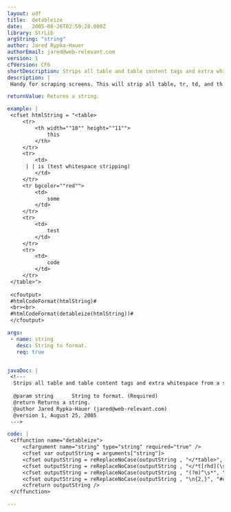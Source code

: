 ```yaml
---
layout: udf
title:  detableize
date:   2005-08-26T02:59:28.000Z
library: StrLib
argString: "string"
author: Jared Rypka-Hauer
authorEmail: jared@web-relevant.com
version: 1
cfVersion: CF6
shortDescription: Strips all table and table content tags and extra whitespace from a string.
description: |
 Handy for scraping screens. This will strip all table, tr, td, and th tags from a string. It also removes leading whitespace and extra newline characters to eliminate code formatting.

returnValue: Returns a string.

example: |
 <cfset htmlString = "<table>
     <tr>
         <th width=""18"" height=""11"">
             this
         </th>
     </tr>
     <tr>
         <td>
      | | is (test whitespace stripping)
         </td>
     </tr>
     <tr bgcolor=""red"">
         <td>
             some
         </td>
     </tr>
     <tr>
         <td>
             test
         </td>
     </tr>
     <tr>
         <td>
             code
         </td>
     </tr>
 </table>">
 
 <cfoutput>
 #htmlCodeFormat(htmlString)#
 <br><br>
 #htmlCodeFormat(detableize(htmlString))#
 </cfoutput>

args:
 - name: string
   desc: String to format.
   req: true


javaDoc: |
 <!---
  Strips all table and table content tags and extra whitespace from a string.
  
  @param string      String to format. (Required)
  @return Returns a string. 
  @author Jared Rypka-Hauer (jared@web-relevant.com) 
  @version 1, August 25, 2005 
 --->

code: |
 <cffunction name="detableize">
     <cfargument name="string" type="string" required="true" />
     <cfset var outputString = arguments["string"]>
     <cfset outputString = reReplaceNoCase(outputString , "</*table>", "", "all")>
     <cfset outputString = reReplaceNoCase(outputString , "</*t[rhd](\s*\w*=*""*\w*""*)*>", "", "all")>
     <cfset outputString = reReplaceNoCase(outputString , "(?m)^\s*", "", "all")>
     <cfset outputString = reReplaceNoCase(outputString , "\n{2,}", "#chr(10)#", "all")>
     <cfreturn outputString />
 </cffunction>

---
```


